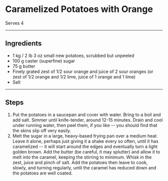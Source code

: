 # Caramelized Potatoes with Orange

Serves 4

---

## Ingredients

* 1 kg / 2 lb 3 oz small new potatoes, scrubbed but unpeeled
* 100 g caster (superfine) sugar
* 75 g butter
* Finely grated zest of 1/2 sour orange and juice of 2 sour oranges (or zest of 1/2 orange and 1/2 lime, juice of 1 orange and 1 lime)
* Salt

---

## Steps

1.  Put the potatoes in a saucepan and cover with water. Bring to a boil and add salt. Simmer until knife-tender, around 12-15 minutes. Drain and cool under running water, then peel them, if you like -- you should find that the skins slip off very easily.
2.  Melt the sugar in a large, heavy-based frying pan over a medium heat. Leave it alone, perhaps just giving it a shake every so often, until it has caramelized -- it will start around the edges and eventually turn a light golden brown. Add the butter (be careful, it may splutter) and allow it to melt into the caramel, keeping the stirring to minimum. Whisk in the zest, juice and pinch of salt. Add the potatoes then leave to cook, slowly, and turning regularly, until the caramel has reduced down and the potatoes are well coated.